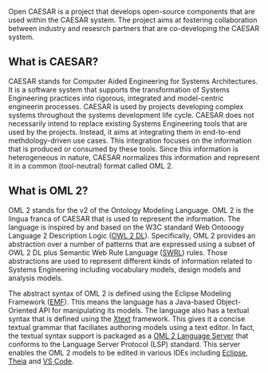 Open CAESAR is a project that develops open-source components that are used within the CAESAR system. The project aims at fostering collaboration between industry and resesrch partners that are co-developing the CAESAR system.

## What is CAESAR?

CAESAR stands for Computer Aided Engineering for Systems Architectures. It is a software system that supports the transformation of Systems Engineering practices into rigorous, integrated and model-centric engineerin processes. CAESAR is used by projects developing complex systems throughout the systems development life cycle. CAESAR does not necessarily intend to replace existing Systems Engineering tools that are used by the projects. Instead, it aims at integrating them in end-to-end methdology-driven use cases. This integration focuses on the information that is produced or consumed by these tools. Since this information is heterogeneous in nature, CAESAR normalizes this information and represent it in a common (tool-neutral) format called OML 2.

## What is OML 2?

OML 2 stands for the v2 of the Ontology Modeling Language. OML 2 is the lingua franca of CAESAR that is used to represent the information. The language is inspired by and based on the W3C standard Web Ontooogy Language 2 Description Logic ([OWL 2 DL](https://www.w3.org/TR/2012/REC-owl2-syntax-20121211/)). Specifically, OML 2 provides an abstraction over a number of patterns that are expressed using a subset of OWL 2 DL plus Semantic Web Rule Language ([SWRL](https://www.w3.org/Submission/SWRL/)) rules. Those abstractions are used to represent different kinds of information related to Systems Engineering including vocabulary models, design models and analysis models.

The abstract syntax of OML 2 is defined using the Eclipse Modeling Framework ([EMF](https://www.eclipse.org/modeling/emf/)). This means the language has a Java-based Object-Oriented API for manipulating its models. The language also has a textual syntax that is defined using the [Xtext](https://www.eclipse.org/Xtext/) framework. This gives it a concise textual grammar that faciliates authoring models using a text editor. In fact, the textual syntax support is packaged as a [OML 2 Language Server](https://github.com/open-caesar/oml2-language-server) that conforms to the Language Server Protocol (LSP) standard. This server enables the OML 2 models to be edited in various IDEs including [Eclipse](https://github.com/open-caesar/oml2-eclipse), [Theia](https://github.com/open-caesar/oml2-theia) and [VS Code](https://github.com/open-caesar/oml2-vscode).

